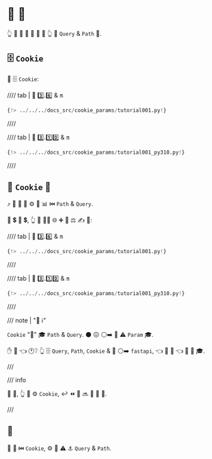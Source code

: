 # 🍪 🔢

👆 💪 🔬 🍪 🔢 🎏 🌌 👆 🔬 `Query` &amp; `Path` 🔢.

## 🗄 `Cookie`

🥇 🗄 `Cookie`:

//// tab | 🐍 3️⃣.6️⃣ &amp; 🔛

```Python hl_lines="3"
{!> ../../../docs_src/cookie_params/tutorial001.py!}
```

////

//// tab | 🐍 3️⃣.1️⃣0️⃣ &amp; 🔛

```Python hl_lines="1"
{!> ../../../docs_src/cookie_params/tutorial001_py310.py!}
```

////

## 📣 `Cookie` 🔢

⤴️ 📣 🍪 🔢 ⚙️ 🎏 📊 ⏮️ `Path` &amp; `Query`.

🥇 💲 🔢 💲, 👆 💪 🚶‍♀️ 🌐 ➕ 🔬 ⚖️ ✍ 🔢:

//// tab | 🐍 3️⃣.6️⃣ &amp; 🔛

```Python hl_lines="9"
{!> ../../../docs_src/cookie_params/tutorial001.py!}
```

////

//// tab | 🐍 3️⃣.1️⃣0️⃣ &amp; 🔛

```Python hl_lines="7"
{!> ../../../docs_src/cookie_params/tutorial001_py310.py!}
```

////

/// note | "📡 ℹ"

`Cookie` "👭" 🎓 `Path` &amp; `Query`. ⚫️ 😖 ⚪️➡️ 🎏 ⚠ `Param` 🎓.

✋️ 💭 👈 🕐❔ 👆 🗄 `Query`, `Path`, `Cookie` &amp; 🎏 ⚪️➡️ `fastapi`, 👈 🤙 🔢 👈 📨 🎁 🎓.

///

/// info

📣 🍪, 👆 💪 ⚙️ `Cookie`, ↩️ ⏪ 🔢 🔜 🔬 🔢 🔢.

///

## 🌃

📣 🍪 ⏮️ `Cookie`, ⚙️ 🎏 ⚠ ⚓ `Query` &amp; `Path`.
